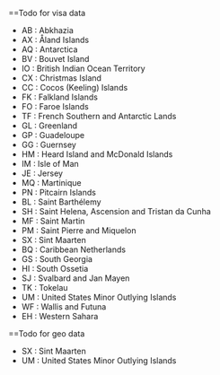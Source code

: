 ==Todo for visa data
- AB : Abkhazia
- AX : Åland Islands
- AQ : Antarctica
- BV : Bouvet Island
- IO : British Indian Ocean Territory
- CX : Christmas Island
- CC : Cocos (Keeling) Islands
- FK : Falkland Islands
- FO : Faroe Islands
- TF : French Southern and Antarctic Lands
- GL : Greenland
- GP : Guadeloupe
- GG : Guernsey
- HM : Heard Island and McDonald Islands
- IM : Isle of Man
- JE : Jersey
- MQ : Martinique
- PN : Pitcairn Islands
- BL : Saint Barthélemy
- SH : Saint Helena, Ascension and Tristan da Cunha
- MF : Saint Martin
- PM : Saint Pierre and Miquelon
- SX : Sint Maarten
- BQ : Caribbean Netherlands
- GS : South Georgia
- HI : South Ossetia
- SJ : Svalbard and Jan Mayen
- TK : Tokelau
- UM : United States Minor Outlying Islands
- WF : Wallis and Futuna
- EH : Western Sahara

==Todo for geo data
- SX : Sint Maarten
- UM : United States Minor Outlying Islands